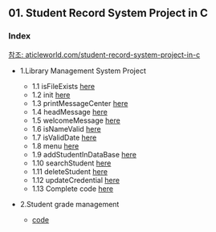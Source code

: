 
## 01. Student Record System Project in C
### Index
[참조: aticleworld.com/student-record-system-project-in-c](https://aticleworld.com/student-record-system-project-in-c/)
* 1.Library Management System Project
  *  1.1 isFileExists [here](https://github.com/csbyun-data/C-Pro/blob/main/chap05/File/SRS/isFileExists.c)
  *  1.2 init [here](https://github.com/csbyun-data/C-Pro/blob/main/chap05/File/SRS/init.c)
  *  1.3 printMessageCenter [here](https://github.com/csbyun-data/C-Pro/blob/main/chap05/File/SRS/printMessageCenter.c)
  *  1.4 headMessage [here](https://github.com/csbyun-data/C-Pro/blob/main/chap05/File/SRS/headMessage.c)
  *  1.5 welcomeMessage [here](https://github.com/csbyun-data/C-Pro/blob/main/chap05/File/SRS/welcomeMessage.c)
  *  1.6 isNameValid [here](https://github.com/csbyun-data/C-Pro/blob/main/chap05/File/SRS/isNameValid.c)
  *  1.7 isValidDate [here](https://github.com/csbyun-data/C-Pro/blob/main/chap05/File/SRS/isValidDate.c)
  *  1.8 menu [here](https://github.com/csbyun-data/C-Pro/blob/main/chap05/File/SRS/menu.c)
  *  1.9 addStudentInDataBase [here](https://github.com/csbyun-data/C-Pro/blob/main/chap05/File/SRS/addStudentInDataBase.c)
  *  1.10 searchStudent [here](https://github.com/csbyun-data/C-Pro/blob/main/chap05/File/SRS/searchStudent.c)
  *  1.11 deleteStudent [here](https://github.com/csbyun-data/C-Pro/blob/main/chap05/File/SRS/deleteStudent.c)
  *  1.12 updateCredential [here](https://github.com/csbyun-data/C-Pro/blob/main/chap05/File/SRS/updateCredential.c)
  *  1.13 Complete code [here](https://github.com/csbyun-data/C-Pro/blob/main/chap05/File/SRS/Student_Record.c)

* 2.Student grade management  
  * [code](https://github.com/csbyun-data/C-Pro/blob/main/chap05/File/SRS/Student_Grade_mgr.c)
